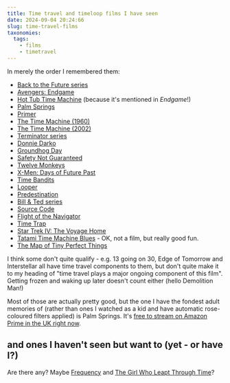 ```yaml
---
title: Time travel and timeloop films I have seen
date: 2024-09-04 20:24:66
slug: time-travel-films
taxonomies:
  tags:
    - films
    - timetravel
---
```


In merely the order I remembered them: 

- [Back to the Future series](https://en.wikipedia.org/wiki/Back_to_the_Future_(franchise))
- [Avengers: Endgame](https://en.wikipedia.org/wiki/Avengers:_Endgame)
- [Hot Tub Time Machine](https://en.wikipedia.org/wiki/Hot_Tub_Time_Machine) (because it's mentioned in _Endgame_!)
- [Palm Springs](https://en.wikipedia.org/wiki/Palm_Springs_(2020_film))
- [Primer](https://en.wikipedia.org/wiki/Primer_(film))
- [The Time Machine (1960)](https://en.wikipedia.org/wiki/The_Time_Machine_(1960_film))
- [The Time Machine (2002)](https://en.wikipedia.org/wiki/The_Time_Machine_(2002_film))
- [Terminator series](https://en.wikipedia.org/wiki/Terminator_(franchise))
- [Donnie Darko](https://en.wikipedia.org/wiki/Donnie_Darko)
- [Groundhog Day](https://en.wikipedia.org/wiki/Groundhog_Day_(film))
- [Safety Not Guaranteed](https://en.wikipedia.org/wiki/Safety_Not_Guaranteed)
- [Twelve Monkeys](https://en.wikipedia.org/wiki/12_Monkeys)
- [X-Men: Days of Future Past](https://en.wikipedia.org/wiki/X-Men:_Days_of_Future_Past)
- [Time Bandits](https://en.wikipedia.org/wiki/Time_Bandits)
- [Looper](https://en.wikipedia.org/wiki/Looper_(film))
- [Predestination](https://en.wikipedia.org/wiki/Predestination_(film))
- [Bill & Ted series](https://en.wikipedia.org/wiki/Bill_%26_Ted)
- [Source Code](https://en.wikipedia.org/wiki/Source_Code)
- [Flight of the Navigator](https://en.wikipedia.org/wiki/Flight_of_the_Navigator)
- [Time Trap](https://en.wikipedia.org/wiki/Time_Trap_(film))
- [Star Trek IV: The Voyage Home](https://en.m.wikipedia.org/wiki/Star_Trek_IV:_The_Voyage_Home)
- [Tatami Time Machine Blues](https://www.animenewsnetwork.com/encyclopedia/anime.php?id=24871) - OK, not a film, but really good fun.
- [The Map of Tiny Perfect Things](https://en.m.wikipedia.org/wiki/The_Map_of_Tiny_Perfect_Things)

I think some don't quite qualify - e.g. 13 going on 30, Edge of Tomorrow and Interstellar all have time travel components to them, but don't quite make it to my heading of "time travel plays a major ongoing component of this film". Getting frozen and waking up later doesn't count either (hello Demolition Man!)

Most of those are actually pretty good, but the one I have the fondest adult memories of (rather than ones I watched as a kid and have automatic rose-coloured filters applied) is Palm Springs. It's [free to stream on Amazon Prime in the UK right now](https://www.justwatch.com/uk/movie/palm-springs).

## and ones I haven't seen but want to (yet - or have I?)

Are there any? Maybe [Frequency](https://en.m.wikipedia.org/wiki/Frequency_(2000_film)) and [The Girl Who Leapt Through Time](https://en.m.wikipedia.org/wiki/The_Girl_Who_Leapt_Through_Time_(2006_film))?